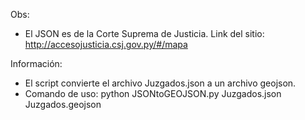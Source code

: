 Obs:
- El JSON es de la Corte Suprema de Justicia. Link del sitio: http://accesojusticia.csj.gov.py/#/mapa

Información:
- El script convierte el archivo Juzgados.json a un archivo geojson.
- Comando de uso: python JSONtoGEOJSON.py Juzgados.json Juzgados.geojson 
